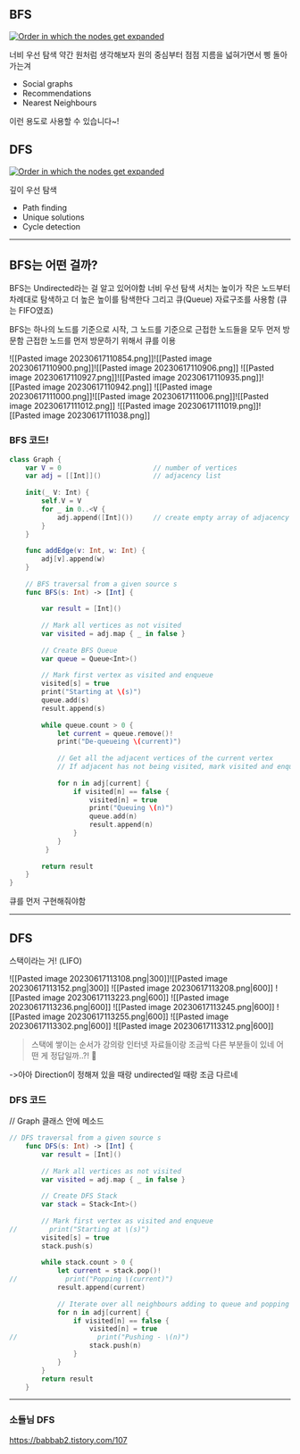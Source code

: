 ## BFS

[![Order in which the nodes get expanded](https://upload.wikimedia.org/wikipedia/commons/thumb/3/33/Breadth-first-tree.svg/300px-Breadth-first-tree.svg.png)](https://en.wikipedia.org/wiki/File:Breadth-first-tree.svg "Order in which the nodes get expanded")

너비 우선 탐색
약간 원처럼 생각해보자
원의 중심부터 점점 지름을 넓혀가면서 삥 돌아가는겨

- Social graphs
- Recommendations
- Nearest Neighbours

이런 용도로 사용할 수 있습니다~!


## DFS

[![Order in which the nodes get expanded](https://upload.wikimedia.org/wikipedia/commons/thumb/1/1f/Depth-first-tree.svg/250px-Depth-first-tree.svg.png)](https://en.wikipedia.org/wiki/File:Depth-first-tree.svg "Order in which the nodes get expanded")

깊이 우선 탐색

- Path finding
- Unique solutions
- Cycle detection

___

## BFS는 어떤 걸까?

BFS는 Undirected라는 걸 알고 있어야함
너비 우선 탐색 서치는 높이가 작은 노드부터 차례대로 탐색하고 더 높은 높이를 탐색한다
그리고 큐(Queue) 자료구조를 사용함 (큐는 FIFO였죠)

BFS는 하나의 노드를 기준으로 시작,
그 노드를 기준으로 근접한 노드들을 모두 먼저 방문함
근접한 노드를 먼저 방문하기 위해서 큐를 이용

![[Pasted image 20230617110854.png]]![[Pasted image 20230617110900.png]]![[Pasted image 20230617110906.png]]
![[Pasted image 20230617110927.png]]![[Pasted image 20230617110935.png]]![[Pasted image 20230617110942.png]]
![[Pasted image 20230617111000.png]]![[Pasted image 20230617111006.png]]![[Pasted image 20230617111012.png]]
![[Pasted image 20230617111019.png]]![[Pasted image 20230617111038.png]]


### BFS 코드!

```swift
class Graph {
    var V = 0                       // number of vertices
    var adj = [[Int]]()             // adjacency list
    
    init(_ V: Int) {
        self.V = V
        for _ in 0..<V {
            adj.append([Int]())     // create empty array of adjacency lists
        }
    }
    
    func addEdge(v: Int, w: Int) {
        adj[v].append(w)
    }
    
    // BFS traversal from a given source s
    func BFS(s: Int) -> [Int] {
        
        var result = [Int]()
        
        // Mark all vertices as not visited
        var visited = adj.map { _ in false }
        
        // Create BFS Queue
        var queue = Queue<Int>()
        
        // Mark first vertex as visited and enqueue
        visited[s] = true
        print("Starting at \(s)")
        queue.add(s)
        result.append(s)
        
        while queue.count > 0 {
            let current = queue.remove()!
            print("De-queueing \(current)")
            
            // Get all the adjacent vertices of the current vertex
            // If adjacent has not being visited, mark visited and enqueue
            
            for n in adj[current] {
                if visited[n] == false {
                    visited[n] = true
                    print("Queuing \(n)")
                    queue.add(n)
                    result.append(n)
                }
            }
         }
        
        return result
    }
}
```

큐를 먼저 구현해줘야함

___

## DFS
스택이라는 거! (LIFO)

![[Pasted image 20230617113108.png|300]]![[Pasted image 20230617113152.png|300]]
![[Pasted image 20230617113208.png|600]]
![[Pasted image 20230617113223.png|600]]
![[Pasted image 20230617113236.png|600]]
![[Pasted image 20230617113245.png|600]]
![[Pasted image 20230617113255.png|600]]
![[Pasted image 20230617113302.png|600]]
![[Pasted image 20230617113312.png|600]]


> 스택에 쌓이는 순서가 강의랑 인터넷 자료들이랑 조금씩 다른 부분들이 있네
> 어떤 게 정답일까..?! 🤔

->아아 Direction이 정해져 있을 때랑 undirected일 때랑 조금 다르네


### DFS 코드


// Graph 클래스 안에 메소드
```swift
// DFS traversal from a given source s
    func DFS(s: Int) -> [Int] {        
        var result = [Int]()
        
        // Mark all vertices as not visited
        var visited = adj.map { _ in false }
        
        // Create DFS Stack
        var stack = Stack<Int>()
        
        // Mark first vertex as visited and enqueue
//        print("Starting at \(s)")
        visited[s] = true
        stack.push(s)
        
        while stack.count > 0 {
            let current = stack.pop()!
//            print("Popping \(current)")
            result.append(current)
            
            // Iterate over all neighbours adding to queue and popping deep as we go
            for n in adj[current] {
                if visited[n] == false {
                    visited[n] = true
//                    print("Pushing - \(n)")
                    stack.push(n)
                }
            }
        }        
        return result
    }
```




___
### 소들님 DFS
https://babbab2.tistory.com/107



